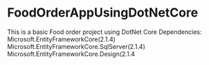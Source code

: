 # FoodOrderAppUsingDotNetCore
This is a basic Food order project using DotNet Core
Dependencies:
Microsoft.EntityFrameworkCore(2.1.4)
Microsoft.EntityFrameworkCore.SqlServer(2.1.4)
Microsoft.EntityFrameworkCore.Design(2.1.4

